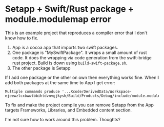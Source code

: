 # Setapp + Swift/Rust package + module.modulemap error

This is an example project that reproduces a compiler error that I don't know how to fix.

1. App is a cocoa app that imports two swift packages.
2. One package is "MySwiftPackage". It wraps a small amount of rust code. It does the wrapping via code generation from the swift-bridge rust project. Build is down using `build-swift-package.sh`.
3. The other package is Setapp

If I add one package or the other on own then everything works fine. When I add both packages at the same time to App I get error:

```
Multiple commands produce '...Xcode/DerivedData/Workspace-ejeewzlcxbwwtbbihtdvnvgjkysh/Build/Products/Debug/include/module.modulemap'
```

To fix and make the project compile you can remove Setapp from the App targets Frameworks, Libraries, and Embedded content section.

I'm not sure how to work around this problem. Thoughts?
